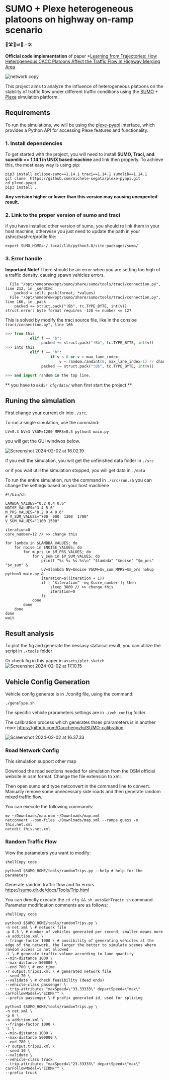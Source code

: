 # SUMO + Plexe heterogeneous platoons on highway on-ramp scenario

🚙🛣️🚦📊🔧📈🛠️

**Official code implementation** of paper *[Learning from Trajectories: How Heterogeneous CACC Platoons Affect the Traffic Flow in Highway Merging Area](https://ieeexplore.ieee.org/document/10572366)

![network copy](./assets/network%20copy.png)

This project aims to analyze the influence of heterogeneous platoons on the stability of traffic flow under different traffic conditions using the [SUMO](https://sumo.dlr.de/docs/index.html) + [Plexe](https://plexe.car2x.org/) simulation platform. 

## Requirements

To run the simulations, we will be using the [plexe-pyapi](https://github.com/michele-segata/plexe-pyapi) interface, which provides a Python API for accessing Plexe features and functionality.

### 1. Install dependencies

To get started with the project, you will need to install **SUMO, Traci, and suomlib == 1.14.1 in UNIX based machine**  and link then properly. To achieve this, the most easy way is using pip:

```shell
pip3 install eclipse-sumo==1.14.1 traci==1.14.1 sumolib==1.14.1
git clone  https://github.com/michele-segata/plexe-pyapi.git
cd plexe-pyapi
pip3 install .
```

**Any verision higher or lower than this version may causing unexpected result.**

### 2. Link to the proper version of sumo and traci

if you have installed other version of sumo, you should re link them in your host machine, otherwise you just need to update the path in your zshrc/bashrc/profile file:

```shell
export SUMO_HOME=~/.local/lib/python3.8/site-packages/sumo/
```

### 3. Error handle

**Important Note!** There should be an error when you are setting too high of a traffic density, causing spawn vehicles errors.

```shell
  File "/opt/homebrew/opt/sumo/share/sumo/tools/traci/connection.py", line 212, in _sendCmd
    packed = self._pack(format, *values)
  File "/opt/homebrew/opt/sumo/share/sumo/tools/traci/connection.py", line 166, in _pack
    packed += struct.pack("!Bb", tc.TYPE_BYTE, int(v))
struct.error: byte format requires -128 <= number <= 127
```

This is solved by modify the traci source file, like in the consloe `traci/connection.py", line 166` 

```python
>>> from this 
           elif f == "b":
                packed += struct.pack("!Bb", tc.TYPE_BYTE, int(v))
>>> into this 
           elif f == "b":
           			if v < 0 or v > max_lane_index:
           				v = random.randint(0, max_lane_index-1) // change this!!! max_lane_index is an int defined from your net settings!!! use 4 as defalut in this setting !!!
                packed += struct.pack("!Bb", tc.TYPE_BYTE, int(v))

>>> and import random in the top line.
```
** you have to ```mkdir cfg/data/``` when first start the project **

## Runing the simulation

First change your current dir into `./src`.

To run a single simulation, use the command:

```shell
LV=0.3 NV=3 VSUM=1200 MPRS=0.5 python3 main.py
```

you will get the GUI windwos below.

![Screenshot 2024-02-02 at 16.02.19](./assets/Screenshot%202024-02-02%20at%2016.02.19.jpg)

if you exit the simulation, you will get the unfinished data folder in `./src`

or if you wait utill the simulation stopped, you will get data in `./data`

To run the entire simulation, run the command in `./src/run.sh` you can change the settings based on your host machiene

```shell
#!/bin/sh

LAMBDA_VALUES="0.2 0.4 0.6"
NOISE_VALUES="3 4 5 6"
M_PRS_VALUES="0.2 0.4 0.6"
# V_SUM_VALUES="700  900  1300  1700"
V_SUM_VALUES="1100 1500"

iteration=0
core_number=12 // >> change this 

for lambda in $LAMBDA_VALUES; do
    for noise in $NOISE_VALUES; do
        for m_prs in $M_PRS_VALUES; do
            for v_sum in $V_SUM_VALUES; do
                printf "%s %s %s %s\n" "$lambda" "$noise" "$m_prs" "$v_sum" &
                LV=$lambda NV=$noise VSUM=$v_sum MPRS=$m_prs nohup python3 main.py &
                iteration=$((iteration + 1))
                if [ "$iteration" -eq $core_number ]; then
                    sleep 3800 // >> change this 
                    iteration=0
                fi
            done
        done
    done
done
wait
```

## Result analysis

To plot the fig and generate the nessasy stataical result, you can utilize the script in `./tools` folder

Or check fig in this paper in `assets/plot.sketch`
![Screenshot 2024-02-02 at 17.10.15](./assets/Screenshot%202024-02-02%20at%2017.10.15.jpg)

## Vehicle Config Generation

Vehicle conifg generate is in ./conifg file, using the command:

```shell
./geneType.sh 
```

The specific vehicle prarameters settings are in `./veh_config` folder.

The calibration process which generates thses prarameters is in another repo: https://github.com/Gaochengzhi/SUMO-calibration

![Screenshot 2024-02-02 at 16.37.33](./assets/Screenshot%202024-02-02%20at%2016.37.33.jpg)

### Road Network Config

This simulation support other map

Download the road sections needed for simulation from the OSM official website in osm format. Change the file extension to xml. 

Then open sumo and type netconvert in the command line to convert. Manually remove some unnecessary side roads and then generate random mixed traffic flow. 

You can execute the following commands:

```shell
mv ~/Downloads/map.osm ~/Downloads/map.xml
netconvert --osm-files ~/Downloads/map.xml --ramps.guess -o this.net.xml
netedit this.net.xml
```

### Random Traffic Flow

View the parameters you want to modify:

```
shellCopy code

python3 $SUMO_HOME/tools/randomTrips.py --help # help for the parameters
```

Generate random traffic flow and fix errors https://sumo.dlr.de/docs/Tools/Trip.html

You can directly execute the `cd cfg && sh autoGenTradic.sh` command. Parameter modification comments are as follows:

```shell
shellCopy code

python3 $SUMO_HOME/tools/randomTrips.py \ 
-n net.xml \ # network file
-p 0.5 \ # number of vehicles generated per second, smaller means more
-a addition.xml \  
--fringe-factor 1000 \ # possibility of generating vehicles at the edge of the network, the larger the better to simulate scenes where random access is not allowed  
-L \ # generate traffic volume according to lane quantity
--min-distance 1000 \
--max-distance 500000 \  
--end 780 \ # end time
-r output.trips1.xml \ # generated network file
--seed 70 \
--validate \ # check feasibility (dead ends)
--vehicle-class passenger \
--trip-attributes "maxSpeed=\"33.33333\" departSpeed=\"max\" carFollowModel=\"EIDM\"" \
--prefix passenger \ # prefix generated id, used for splicing

python3 $SUMO_HOME/tools/randomTrips.py \
-n net.xml \ 
-p 6 \
-a addition.xml \
--fringe-factor 1000 \ 
-L \
--min-distance 1000 \ 
--max-distance 500000 \
--end 780 \
-r output.trips2.xml \
--seed 30 \  
--validate \
--vehicle-class truck  
--trip-attributes "maxSpeed=\"23.33333\" departSpeed=\"max\" carFollowModel=\"EIDM\"" \
--prefix truck
```

